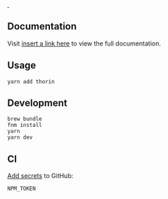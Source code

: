 <p>
  <a aria-label="NPM version" href="https://www.npmjs.com/package/thorin">
    <img
      alt=""
      src="https://img.shields.io/npm/v/thorin.svg?style=for-the-badge&labelColor=161c22"
    />
  </a>
  <a aria-label="License" href="/LICENSE">
    <img
      alt=""
      src="https://img.shields.io/npm/l/thorin.svg?style=for-the-badge&labelColor=161c22"
    />
  </a>
</p>

## Documentation

Visit [insert a link here](https://example.com) to view the full documentation.

## Usage

```
yarn add thorin
```

## Development

```
brew bundle
fnm install
yarn
yarn dev
```

## CI

[Add secrets](https://github.com/ensdomains/thorin/settings/secrets/actions) to GitHub:

```
NPM_TOKEN
```
